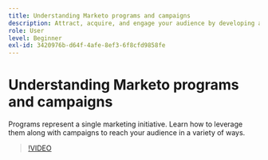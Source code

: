 ```yaml
---
title: Understanding Marketo programs and campaigns
description: Attract, acquire, and engage your audience by developing a content marketing strategy.
role: User
level: Beginner
exl-id: 3420976b-d64f-4afe-8ef3-6f8cfd9858fe
---
```

# Understanding Marketo programs and campaigns

Programs represent a single marketing initiative. Learn how to leverage them along with campaigns to reach your audience in a variety of ways.

>[!VIDEO](https://video.tv.adobe.com/v/3418042/?quality=12&learn=on)
